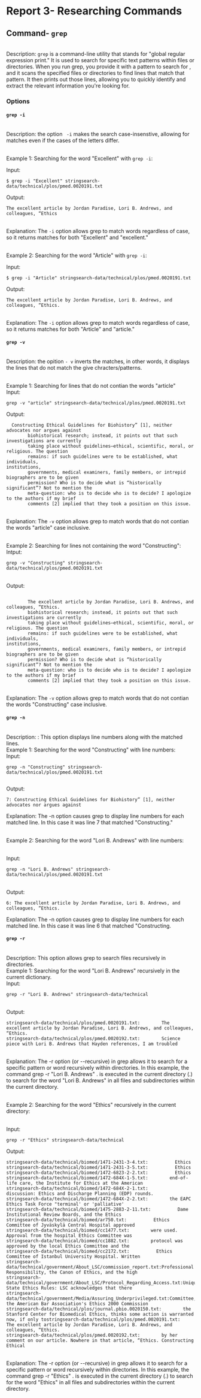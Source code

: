 # Report 3- Researching Commands

## Command- `grep` 

<br /> Description: `grep`  is a command-line utility that stands for "global regular expression print." 
It is used to search for specific text patterns within files or directories. When you run grep, you provide it with a pattern to search for
, and it scans the specified files or directories to find lines that match that pattern. 
It then prints out those lines, allowing you to quickly identify and extract the relevant information you're looking for.


### Options

#### `grep -i`
<br /> Description: the option ` -i` makes the search case-insenstive, allowing for matches even 
if the cases of the letters differ. 



<br /> Example 1: Searching for the word "Excellent" with `grep -i`:

Input: 
```
$ grep -i "Excellent" stringsearch-data/technical/plos/pmed.0020191.txt 

```

 Output: 
```
The excellent article by Jordan Paradise, Lori B. Andrews, and colleagues, “Ethics

```
<br /> Explanation: The `-i` option allows grep to match words regardless of case, 
so it returns matches for both "Excellent" and "excellent."

<br /> Example 2: Searching for the word "Article" with `grep -i`:

Input: 
```
$ grep -i "Article" stringsearch-data/technical/plos/pmed.0020191.txt

```
Output:  
```
The excellent article by Jordan Paradise, Lori B. Andrews, and colleagues, “Ethics.

```
<br /> Explanation: The `-i` option allows grep to match words regardless of case, 
so it returns matches for both "Article" and "article."

#### `grep -v`
<br />Description: the opition `- v` inverts the matches, in other words, it displays the lines that 
do not match the give chracters/patterns. 

<br /> Example 1: Searching for lines that do not contian the words "article" 
<br /> Input:
```
grep -v "article" stringsearch-data/technical/plos/pmed.0020191.txt

```
Output: 
```
  Constructing Ethical Guidelines for Biohistory” [1], neither advocates nor argues against
        biohistorical research; instead, it points out that such investigations are currently
        taking place without guidelines—ethical, scientific, moral, or religious. The question
        remains: if such guidelines were to be established, what individuals, 
institutions,
        governments, medical examiners, family members, or intrepid biographers are to be given
        permission? Who is to decide what is “historically significant”? Not to mention the
        meta-question: who is to decide who is to decide? I apologize to the authors if my brief
        comments [2] implied that they took a position on this issue.

```
<br />  Explanation: The `-v` option allows grep to match words that do not contian the words "article" case inclusive. 


<br /> Example 2: Searching for lines not containing the word  "Constructing":
<br /> Intput:
```
grep -v "Constructing" stringsearch-data/technical/plos/pmed.0020191.txt

```
<br /> Output: 
```

        The excellent article by Jordan Paradise, Lori B. Andrews, and colleagues, “Ethics.
        biohistorical research; instead, it points out that such investigations are currently
        taking place without guidelines—ethical, scientific, moral, or religious. The question
        remains: if such guidelines were to be established, what individuals, 
institutions,
        governments, medical examiners, family members, or intrepid biographers are to be given
        permission? Who is to decide what is “historically significant”? Not to mention the
        meta-question: who is to decide who is to decide? I apologize to the authors if my brief
        comments [2] implied that they took a position on this issue.

```
<br />  Explanation: The `-v` option allows grep to match words that do not contian the words "Constructing" case inclusive. 

#### `grep -n`
<br /> Description: : This option displays line numbers along with the matched lines. 
<br /> Example 1: Searching for the word "Constructing" with line numbers:
<br /> Input: 
```
grep -n "Constructing" stringsearch-data/technical/plos/pmed.0020191.txt


```
Output:

```
7: Constructing Ethical Guidelines for Biohistory” [1], neither advocates nor argues against

```
Explanation: The -n option causes grep to display line numbers for each matched line. In this 
case it was line 7 that matched "Constructing."

<br /> Example 2: Searching for the word "Lori B. Andrews" with line numbers:

<br /> Input:
```
grep -n "Lori B. Andrews" stringsearch-data/technical/plos/pmed.0020191.txt

``` 
<br /> Output: 
```
6: The excellent article by Jordan Paradise, Lori B. Andrews, and colleagues, “Ethics.

```
Explanation: The -n option causes grep to display line numbers for each matched line. In this 
case it was line 6 that matched "Constructing.


#### `grep -r` 
<br /> Description: This option allows grep to search files recursively in directories.
<br /> Example 1: Searching for the word "Lori B. Andrews" recursively in the current dictionary. 
<br /> Input:
```
grep -r "Lori B. Andrews" stringsearch-data/technical

```

<br /> Output: 
```
stringsearch-data/technical/plos/pmed.0020191.txt:        The excellent article by Jordan Paradise, Lori B. Andrews, and colleagues, “Ethics.
stringsearch-data/technical/plos/pmed.0020192.txt:        Science piece with Lori B. Andrews that Hayden references, I am troubled

```
<br /> Explanation: The -r option (or --recursive) in grep allows it to search for a specific pattern or word recursively within directories. 
In this example, the command grep -r "Lori B. Andrews" . is executed in the current directory (.) to search for the word "Lori B. Andrews" in all
files and subdirectories within the current directory.


<br /> Example 2: Searching for the word "Ethics" recursively in the current directory:

<br /> Input: 

```
grep -r "Ethics" stringsearch-data/technical

```
Output: 
```
stringsearch-data/technical/biomed/1471-2431-3-4.txt:          Ethics
stringsearch-data/technical/biomed/1471-2431-3-5.txt:          Ethics
stringsearch-data/technical/biomed/1472-6823-2-2.txt:          Ethics
stringsearch-data/technical/biomed/1472-684X-1-5.txt:        end-of-life care, the Institute for Ethics at the American
stringsearch-data/technical/biomed/1472-684X-2-1.txt:            discussion: Ethics and Discharge Planning (EDP) rounds.
stringsearch-data/technical/biomed/1472-684X-2-2.txt:        the EAPC Ethics Task Force "terminal' or 'palliative'
stringsearch-data/technical/biomed/1475-2883-2-11.txt:          Dame Institutional Review Boards, and the Ethics
stringsearch-data/technical/biomed/ar750.txt:          Ethics Committee of Jyväskylä Central Hospital approved
stringsearch-data/technical/biomed/cc1477.txt:        were used. Approval from the hospital Ethics Committee was
stringsearch-data/technical/biomed/cc1882.txt:        protocol was approved by the local Ethics Committee and the
stringsearch-data/technical/biomed/cc2172.txt:          Ethics Committee of Istanbul University Hospital. Written
stringsearch-data/technical/government/About_LSC/commission_report.txt:Professional Responsibility, the Canon of Ethics, and the high
stringsearch-data/technical/government/About_LSC/Protocol_Regarding_Access.txt:Unique State Ethics Rules: LSC acknowledges that there
stringsearch-data/technical/government/Media/Assuring_Underprivileged.txt:Committee, the American Bar Association's Ethics 2000 Commission
stringsearch-data/technical/plos/journal.pbio.0020150.txt:        the Stanford Center for Biomedical Ethics, thinks some action is warranted now, if only tostringsearch-data/technical/plos/pmed.0020191.txt:        The excellent article by Jordan Paradise, Lori B. Andrews, and colleagues, “Ethics.
stringsearch-data/technical/plos/pmed.0020192.txt:        by her comment on our article. Nowhere in that article, “Ethics. Constructing Ethical

```
<br /> Explanation: The -r option (or --recursive) in grep allows it to search for a specific pattern or word recursively within directories. 
In this example, the command grep -r "Ethics" . is executed in the current directory (.) to search for the word "Ethics" in all files and
subdirectories within the current directory.












